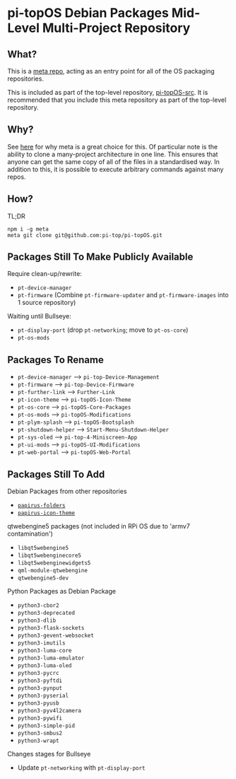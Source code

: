# pi-topOS Debian Packages Mid-Level Multi-Project Repository

## What?

This is a [meta repo](https://github.com/mateodelnorte/meta), acting as an entry point for all of the OS packaging repositories.

This is included as part of the top-level repository, [pi-topOS-src](https://github.com/pi-top/pi-topOS-src).
It is recommended that you include this meta repository as part of the top-level repository.

## Why?

See [here](https://github.com/mateodelnorte/meta#why-meta) for why meta is a great choice for this. Of particular note is the ability to clone a many-project architecture in one line. This ensures that anyone can get the same copy of all of the files in a standardised way. In addition to this, it is possible to execute arbitrary commands against many repos.

## How?

TL;DR
```
npm i -g meta
meta git clone git@github.com:pi-top/pi-topOS.git
```

## Packages Still To Make Publicly Available

Require clean-up/rewrite:
* `pt-device-manager`
* `pt-firmware` (Combine `pt-firmware-updater` and `pt-firmware-images` into 1 source repository)

Waiting until Bullseye:
* `pt-display-port` (drop `pt-networking`; move to `pt-os-core`)
* `pt-os-mods`

## Packages To Rename

* `pt-device-manager` --> `pi-top-Device-Management`
* `pt-firmware` --> `pi-top-Device-Firmware`
* `pt-further-link` --> `Further-Link`
* `pt-icon-theme` --> `pi-topOS-Icon-Theme`
* `pt-os-core` --> `pi-topOS-Core-Packages`
* `pt-os-mods` --> `pi-topOS-Modifications`
* `pt-plym-splash` --> `pi-topOS-Bootsplash`
* `pt-shutdown-helper` --> `Start-Menu-Shutdown-Helper`
* `pt-sys-oled` --> `pi-top-4-Miniscreen-App`
* `pt-ui-mods` --> `pi-topOS-UI-Modifications`
* `pt-web-portal` --> `pi-topOS-Web-Portal`

## Packages Still To Add

Debian Packages from other repositories
* [`papirus-folders`](https://github.com/PapirusDevelopmentTeam/papirus-folders)
* [`papirus-icon-theme`](https://github.com/PapirusDevelopmentTeam/papirus-icon-theme)

qtwebengine5 packages (not included in RPi OS due to 'armv7 contamination')
* `libqt5webengine5`
* `libqt5webenginecore5`
* `libqt5webenginewidgets5`
* `qml-module-qtwebengine`
* `qtwebengine5-dev`

Python Packages as Debian Package
* `python3-cbor2`
* `python3-deprecated`
* `python3-dlib`
* `python3-flask-sockets`
* `python3-gevent-websocket`
* `python3-imutils`
* `python3-luma-core`
* `python3-luma-emulator`
* `python3-luma-oled`
* `python3-pycrc`
* `python3-pyftdi`
* `python3-pynput`
* `python3-pyserial`
* `python3-pyusb`
* `python3-pyv4l2camera`
* `python3-pywifi`
* `python3-simple-pid`
* `python3-smbus2`
* `python3-wrapt`

Changes stages for Bullseye
* Update `pt-networking` with  `pt-display-port`
